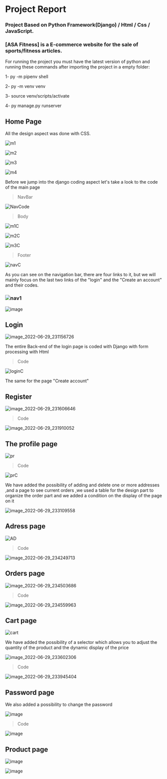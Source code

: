 
# Project Report

### Project Based on Python Framework(Django) / Html / Css / JavaScript.

### [ASA Fitness] is a E-commerce website for the sale of sports/fitness articles.

For running the project you must have the latest version of python and running these commands after importing the project in a empty folder:

1- py -m pipenv shell

2- py -m venv venv 

3- source venv/scripts/activate

4- py manage.py runserver

## Home Page
											
All the design aspect was done with CSS.

![m1](https://user-images.githubusercontent.com/101675260/176550842-5f6a9230-b7fd-4255-900a-1198590308b3.PNG)



![m2](https://user-images.githubusercontent.com/101675260/176551516-95b7559c-bd6c-4a59-bd12-e8abaf8252c4.PNG)


![m3](https://user-images.githubusercontent.com/101675260/176551529-f1bdebaf-585a-45d0-b9e6-291e9afae158.PNG)

![m4](https://user-images.githubusercontent.com/101675260/176551531-8febcf63-b0b0-42de-bf19-73277ce1db94.PNG)

Before we jump into the django coding aspect let's take a look to the code of the main page

> NavBar

![NavCode](https://user-images.githubusercontent.com/101675260/176553864-174648bc-f212-4f36-ad7d-93750bf9fa81.PNG)

> Body

![m1C](https://user-images.githubusercontent.com/101675260/176554151-f52d7ca5-b6eb-469a-907d-937498e649d8.PNG)

![m2C](https://user-images.githubusercontent.com/101675260/176554171-f5dc651a-739e-42a6-a9ce-cc7bbf4cff0d.PNG)

![m3C](https://user-images.githubusercontent.com/101675260/176554185-b69246df-7d80-44a0-9e91-e5dd8e46b04a.PNG)

> Footer

![navC](https://user-images.githubusercontent.com/101675260/176554253-19a7d805-b4cf-4087-82db-b5f714f72ee0.PNG)

  
	
As you can see on the navigation bar, there are four links to it, but we will mainly focus on the last two links of the "login" and the "Create an account" and their codes.

### ![nav1](https://user-images.githubusercontent.com/101675260/176552681-b6f310f8-5fc3-4db3-a5a4-a72458698fbb.png)

![image](https://user-images.githubusercontent.com/101675260/176556991-05ad778d-8f7c-4dda-948c-b34ab6a5257f.png)


## Login

![image_2022-06-29_231156726](https://user-images.githubusercontent.com/101675260/176554450-38b8e647-58f1-4d98-b4fc-c14caec9d3e3.png)
 
The entire Back-end of the login page is coded with Django with form processing with Html

> Code

![loginC](https://user-images.githubusercontent.com/101675260/176554850-60f2f5b9-37d6-492f-b245-f6cd9ae9f139.PNG)

The same for the page "Create account" 


## Register

![image_2022-06-29_231606646](https://user-images.githubusercontent.com/101675260/176554976-231a2efb-6574-4305-a8a4-aff2c17e61c1.png)

>Code

![image_2022-06-29_231910052](https://user-images.githubusercontent.com/101675260/176555325-65cd2f50-f597-4659-9a70-10fcf981eb31.png)

## The profile page

![pr](https://user-images.githubusercontent.com/101675260/176555800-b55afb19-1ad7-4f54-afd8-c7ddd164eb67.PNG)

> Code

![prC](https://user-images.githubusercontent.com/101675260/176555908-7464ec05-4275-47cd-a00a-73a4ac8bbb09.PNG)


We have added the possibility of adding and delete one or more addresses ,and a page to see current orders ,we used a table for the design part to organize the order part and we added a condition on the display of the page on it

![image_2022-06-29_233109558](https://user-images.githubusercontent.com/101675260/176556715-43f4dfbb-05af-40b3-95d6-c54c39601126.png)

## Adress page

![AD](https://user-images.githubusercontent.com/101675260/176557830-cbd561a0-7b47-4e52-a8df-3ac55ef36bc2.PNG)

>Code

![image_2022-06-29_234249713](https://user-images.githubusercontent.com/101675260/176557888-6dcf6d3a-f341-4699-aa5c-c5998c4b7fde.png)

## Orders page

![image_2022-06-29_234503686](https://user-images.githubusercontent.com/101675260/176558109-f4eb9380-7ce4-4621-87f4-ac28c239d570.png)

> Code

![image_2022-06-29_234559963](https://user-images.githubusercontent.com/101675260/176558204-3d9fa08e-a9cb-495a-b640-6242af13947a.png)



## Cart page

![cart](https://user-images.githubusercontent.com/101675260/176556392-573f2501-dccf-423d-bec3-95490e1c5dbe.PNG)

We have added the possibility of a selector which allows you to adjust the quantity of the product and the dynamic display of the price

![image_2022-06-29_233602306](https://user-images.githubusercontent.com/101675260/176557241-4ad1dc5b-b4a8-49b0-8771-02c625f38864.png)

> Code

![image_2022-06-29_233945404](https://user-images.githubusercontent.com/101675260/176557627-1a877d31-6f82-4117-be5e-8cf2791b06f8.png)


## Password page

We also added a possibility to change the password

![image](https://user-images.githubusercontent.com/101675260/176560946-0e2c3564-f1c2-4c01-9b0d-835d03dc7095.png)

> Code

![image](https://user-images.githubusercontent.com/101675260/176561115-52cf8b6c-1ede-4646-8acc-8d3e2d8fc579.png)


## Product page

![image](https://user-images.githubusercontent.com/101675260/176561790-5b93bcb7-d03c-46bd-9902-d18c20865e6b.png)



![image](https://user-images.githubusercontent.com/101675260/176562979-ad6bbc92-d477-4e15-bf30-15f659f9eeb5.png)
